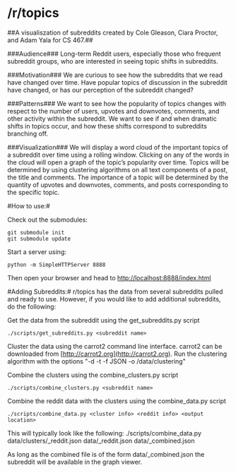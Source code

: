 /r/topics
=========

##A visualiszation of subreddits created by Cole Gleason, Ciara Proctor, and Adam Yala for CS 467.##

###Audience###
Long-term Reddit users, especially those who frequent subreddit
groups, who are interested in seeing topic shifts in subreddits.

###Motivation###
We are curious to see how the subreddits that we read have
changed over time. Have popular topics of discussion in the subreddit have
changed, or has our perception of the subreddit changed?

###Patterns###
We want to see how the popularity of topics changes with respect
to the number of users, upvotes and downvotes, comments, and other
activity within the subreddit. We want to see if and when dramatic shifts in
topics occur, and how these shifts correspond to subreddits branching off.

###Visualization###
We will display a word cloud of the important topics of a
subreddit over time using a rolling window. Clicking on any of the words in
the cloud will open a graph of the topic’s popularity over time. Topics will be
determined by using clustering algorithms on all text components of a post,
the title and comments. The importance of a topic will be determined by the
quantity of upvotes and downvotes, comments, and posts corresponding to
the specific topic.

#How to use:#

Check out the submodules:

    git submodule init
    git submodule update

Start a server using:

    python -m SimpleHTTPServer 8888

Then open your browser and head to [http://localhost:8888/index.html](http://localhost:8888/index.html)

#Adding Subreddits:#
r/topics has the data from several subreddits pulled and ready to use. However, 
if you would like to add additional subreddits, do the following:

Get the data from the subreddit using the get_subreddits.py script
	
	./scripts/get_subreddits.py <subreddit name>

Cluster the data using the carrot2 command line interface. carrot2 can be 
downloaded from [http://carrot2.org](http://carrot2.org). Run the clustering 
algorithm with the options "-d -t -f JSON -o <path to r-topics>/data/clustering"

Combine the clusters using the combine_clusters.py script

	./scripts/combine_clusters.py <subreddit name>

Combine the reddit data with the clusters using the combine_data.py script

	./scripts/combine_data.py <cluster info> <reddit info> <output location>

This will typically look like the following:
	./scripts/combine_data.py data/clusters/<subreddit>_reddit.json 
		data/<subreddit>_reddit.json data/<subreddit>_combined.json

As long as the combined file is of the form data/<subreddit>_combined.json
the subreddit will be available in the graph viewer.
